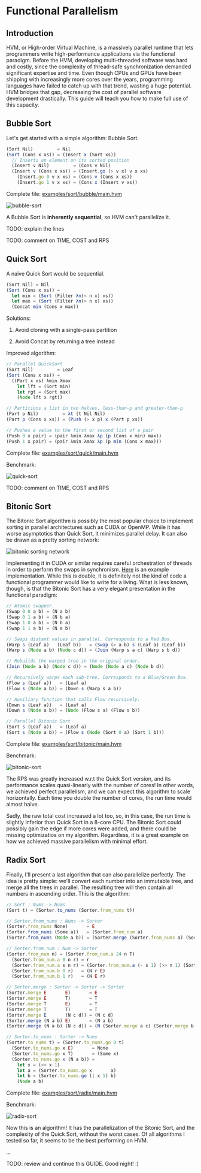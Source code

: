 Functional Parallelism
======================

Introduction
------------

HVM, or High-order Virtual Machine, is a massively parallel runtime that lets
programmers write high-performance applications via the functional paradigm.
Before the HVM, developing multi-threaded software was hard and costly, since
the complexity of thread-safe synchronization demanded significant expertise and
time. Even though CPUs and GPUs have been shipping with increasingly more cores
over the years, programming languages have failed to catch up with that trend,
wasting a huge potential. HVM bridges that gap, decreasing the cost of parallel
software development drastically. This guide will teach you how  to make full
use of this capacity.

Bubble Sort
-----------

Let's get started with a simple algorithm: Bubble Sort. 

```javascript
(Sort Nil)         = Nil
(Sort (Cons x xs)) = (Insert x (Sort xs))
  // Inserts an element on its sorted position
  (Insert v Nil)         = (Cons v Nil)
  (Insert v (Cons x xs)) = (Insert.go (> v x) v x xs)
    (Insert.go 0 v x xs) = (Cons v (Cons x xs))
    (Insert.go 1 v x xs) = (Cons x (Insert v xs))
```

Complete file: [examples/sort/bubble/main.hvm](../examples/sort/bubble/main.hvm)

![bubble-sort](../bench/_results_/sort-bubble.png)

A Bubble Sort is **inherently sequential**, so HVM can't parallelize it.

TODO: explain the lines

TODO: comment on TIME, COST and RPS

Quick Sort
----------

A naive Quick Sort would be sequential.

```javascript
(Sort Nil) = Nil
(Sort (Cons x xs)) =
  let min = (Sort (Filter λn(< n x) xs))
  let max = (Sort (Filter λn(> n x) xs))
  (Concat min (Cons x max))
```

Solutions:

1. Avoid cloning with a single-pass partition

2. Avoid Concat by returning a tree instead

Improved algorithm:

```javascript
// Parallel QuickSort
(Sort Nil)         = Leaf
(Sort (Cons x xs)) =
  ((Part x xs) λmin λmax
    let lft = (Sort min)
    let rgt = (Sort max)
    (Node lft x rgt))

// Partitions a list in two halves, less-than-p and greater-than-p
(Part p Nil)         = λt (t Nil Nil)
(Part p (Cons x xs)) = (Push (> x p) x (Part p xs))

// Pushes a value to the first or second list of a pair
(Push 0 x pair) = (pair λmin λmax λp (p (Cons x min) max))
(Push 1 x pair) = (pair λmin λmax λp (p min (Cons x max)))
```

Complete file: [examples/sort/quick/main.hvm](../examples/sort/quick/main.hvm)

Benchmark:

![quick-sort](../bench/_results_/sort-quick.png)

TODO: comment on TIME, COST and RPS

Bitonic Sort
------------

The Bitonic Sort algorithm is possibly the most popular choice to implement
sorting in parallel architectures such as CUDA or OpenMP. While it has worse
asymptotics than Quick Sort, it minimizes parallel delay. It can also be drawn
as a pretty sorting network:

![bitonic sorting network](https://i.imgur.com/iis9lau.png)

Implementing it in CUDA or similar requires careful orchestration of threads in
order to perform the swaps in synchronism.
[Here](https://people.cs.rutgers.edu/~venugopa/parallel_summer2012/cuda_bitonic.html)
is an example implementation. While this is doable, it is definitely not the
kind of code a functional programmer would like to write for a living. What is
less known, though, is that the Bitonic Sort has a very elegant presentation in
the functional paradigm:

```javascript
// Atomic swapper.
(Swap 0 0 a b) = (N a b)
(Swap 0 1 a b) = (N b a)
(Swap 1 0 a b) = (N b a)
(Swap 1 1 a b) = (N a b)

// Swaps distant values in parallel. Corresponds to a Red Box.
(Warp s (Leaf a)   (Leaf b))   = (Swap (> a b) s (Leaf a) (Leaf b))
(Warp s (Node a b) (Node c d)) = (Join (Warp s a c) (Warp s b d))

// Rebuilds the warped tree in the original order.
(Join (Node a b) (Node c d)) = (Node (Node a c) (Node b d))

// Recursively warps each sub-tree. Corresponds to a Blue/Green Box.
(Flow s (Leaf a))   = (Leaf a)
(Flow s (Node a b)) = (Down s (Warp s a b))

// Auxiliary function that calls Flow recursively.
(Down s (Leaf a))   = (Leaf a)
(Down s (Node a b)) = (Node (Flow s a) (Flow s b))

// Parallel Bitonic Sort 
(Sort s (Leaf a))   = (Leaf a)
(Sort s (Node a b)) = (Flow s (Node (Sort 0 a) (Sort 1 b)))
```

Complete file: [examples/sort/bitonic/main.hvm](../examples/sort/bitonic/main.hvm)

Benchmark:

![bitonic-sort](../bench/_results_/sort-bitonic.png)

The RPS was greatly increased w.r.t the Quick Sort version, and its performance
scales quasi-linearly with the number of cores! In other words, we achieved
perfect parallelism, and we can expect this algorithm to scale horizontally.
Each time you double the number of cores, the run time would almost halve.

Sadly, the raw total cost increased a lot too, so, in this case, the run time is
slightly inferior than Quick Sort in a 8-core CPU. The Bitonic Sort could possibly
gain the edge if more cores were added, and there could be missing optimizatios
on my algorithm. Regardless, it is a great example on how we achieved massive
parallelism with minimal effort.

Radix Sort
----------

Finally, I'll present a last algorithm that can also parallelize perfectly. The
idea is pretty simple: we'll convert each number into an immutable tree, and
merge all the trees in parallel. The resulting tree will then contain all
numbers in ascending order. This is the algorithm:

```javascript
// Sort : Nums -> Nums
(Sort t) = (Sorter.to_nums (Sorter.from_nums t))

// Sorter.from_nums : Nums -> Sorter
(Sorter.from_nums None)       = E
(Sorter.from_nums (Some a))   = (Sorter.from_num a)
(Sorter.from_nums (Node a b)) = (Sorter.merge (Sorter.from_nums a) (Sorter.from_nums b))

// Sorter.from_num : Num -> Sorter
(Sorter.from_num n) = (Sorter.from_num.a 24 n T)
  (Sorter.from_num.a 0 n r) = r
  (Sorter.from_num.a s n r) = (Sorter.from_num.a (- s 1) (>> n 1) (Sorter.from_num.b (& n 1) r))
  (Sorter.from_num.b 0 r)   = (N r E)
  (Sorter.from_num.b 1 r)   = (N E r)

// Sorter.merge : Sorter -> Sorter -> Sorter
(Sorter.merge E       E)       = E
(Sorter.merge E       T)       = T
(Sorter.merge T       E)       = T
(Sorter.merge T       T)       = T
(Sorter.merge E       (N c d)) = (N c d)
(Sorter.merge (N a b) E)       = (N a b)
(Sorter.merge (N a b) (N c d)) = (N (Sorter.merge a c) (Sorter.merge b d))

// Sorter.to_nums : Sorter -> Nums
(Sorter.to_nums t) = (Sorter.to_nums.go 0 t)
  (Sorter.to_nums.go x E)       = None
  (Sorter.to_nums.go x T)       = (Some x)
  (Sorter.to_nums.go x (N a b)) =
    let x = (<< x 1)
    let a = (Sorter.to_nums.go x       a)
    let b = (Sorter.to_nums.go (| x 1) b)
    (Node a b)
```

Complete file: [examples/sort/radix/main.hvm](../examples/sort/radix/main.hvm)

Benchmark:

![radix-sort](../bench/_results_/sort-radix.png)

Now this is an algorithm! It has the parallelization of the Bitonic Sort, and
the complexity of the Quick Sort, without the worst cases. Of all algorithms I
tested so far, it seems to be the best performing on HVM.

...

TODO: review and continue this GUIDE. Good night! :)
